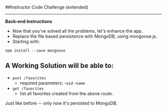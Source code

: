 ##Instructor Code Challenge (extended)

---

**Back-end Instructions**

- Now that you've solved all the problems, let's enhance the app.
- Replace the file based persistence with MongoDB, using mongoose.js.
- Starting with:
```
npm install --save mongoose
```

## A Working Solution will be able to:

- `post /favorites`
  - required parameters:
    -`oid`
    -`name`
- `get /favorites`
  - list all favorites created from the above route.

Just like before -- only now it's persisted to MongoDB.

